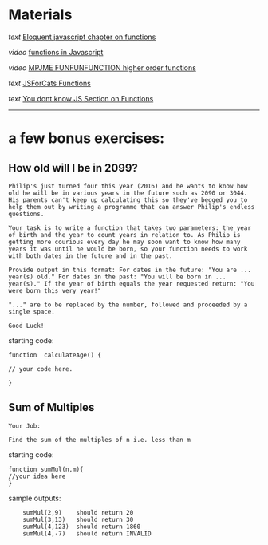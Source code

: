 # Materials

_text_ [Eloquent javascript chapter on functions](http://eloquentjavascript.net/03_functions.html)

_video_ [functions in Javascript](https://www.youtube.com/watch?v=AY6X5jZZ_JE)

_video_ [MPJME FUNFUNFUNCTION higher order functions](https://www.youtube.com/watch?v=BMUiFMZr7vk)

_text_ [JSForCats Functions](http://jsforcats.com/#functions)

_text_ [You dont know JS Section on Functions](https://github.com/getify/You-Dont-Know-JS/blob/master/up%20%26%20going/ch1.md#functions)

---

# a few bonus exercises:


## How old will I be in 2099?
```
Philip's just turned four this year (2016) and he wants to know how old he will be in various years in the future such as 2090 or 3044. His parents can't keep up calculating this so they've begged you to help them out by writing a programme that can answer Philip's endless questions.

Your task is to write a function that takes two parameters: the year of birth and the year to count years in relation to. As Philip is getting more courious every day he may soon want to know how many years it was until he would be born, so your function needs to work with both dates in the future and in the past.

Provide output in this format: For dates in the future: "You are ... year(s) old." For dates in the past: "You will be born in ... year(s)." If the year of birth equals the year requested return: "You were born this very year!"

"..." are to be replaced by the number, followed and proceeded by a single space.

Good Luck!
```

starting code:
```
function  calculateAge() {
  
// your code here.

}
```

## Sum of Multiples

```
Your Job:

Find the sum of the multiples of n i.e. less than m

```

starting code:
```
function sumMul(n,m){
//your idea here
}
```
sample outputs:
```
    sumMul(2,9)    should return 20
    sumMul(3,13)   should return 30
    sumMul(4,123)  should return 1860
    sumMul(4,-7)   should return INVALID
```
